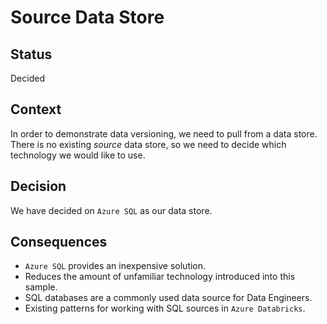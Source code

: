 # Source Data Store

## Status

Decided

## Context

In order to demonstrate data versioning, we need to pull from a data store. There is no existing _source_ data store, so we need to decide which technology we would like to use.

## Decision

We have decided on `Azure SQL` as our data store.

## Consequences

* `Azure SQL` provides an inexpensive solution.
* Reduces the amount of unfamiliar technology introduced into this sample. 
* SQL databases are a commonly used data source for Data Engineers.
* Existing patterns for working with SQL sources in `Azure Databricks`.
